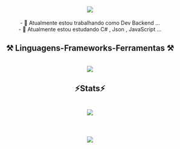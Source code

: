 
<h1 align="center">
<img src="https://readme-typing-svg.herokuapp.com/?font=sans-serif&size=35&center=true&vCenter=true&width=500&height=70&duration=5000&lines=Olá!+👋;+me+chamo+Robson+Lucas!;" />
</h1>

<div  align="center" >
  - 🔭 Atualmente estou trabalhando como Dev Backend ...
  <br>
- 🌱 Atualmente estou estudando C# , Json , JavaScript ...
</div>

<h2 align="center" >⚒️ Linguagens-Frameworks-Ferramentas ⚒️</h2>
<br>
<div align="center" >
  <img src="https://skillicons.dev/icons?i=dotnet,js,html,cs,visualstudio,github,arduino,git,bootstrap" />
</div>

<h2 align="center" >⚡Stats⚡</h2>
<br>
<div align="center" >
  <picture>
  <source
    srcset="https://github-readme-stats.vercel.app/api?username=Robsonlmds&show_icons=true&theme=dark"
    media="(prefers-color-scheme: dark)"
  />
  <source
    srcset="https://github-readme-stats.vercel.app/api?username=Robsonlmds&show_icons=true"
    media="(prefers-color-scheme: light), (prefers-color-scheme: no-preference)"
  />
  <img src="https://github-readme-stats.vercel.app/api?username=Robsonlmds&show_icons=true" />
</picture>
</div>
<br>
<h1 align="center">
<img src="https://readme-typing-svg.herokuapp.com/?font=sans-serif&size=35&center=true&vCenter=true&width=500&height=70&duration=4000&lines=Obrigado+pela+atenção!;" />
</h1>






